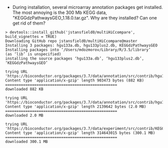 - During installation, several microarray annotation packages get installed. The most annoying is the 300 Mb KEGG data, "KEGGdzPathwaysGEO_1.18.0.tar.gz". Why are they installed? Can one get rid of them?

```
> devtools::install_github('jstansfield0/multiHiCcompare', build_vignettes = TRUE)
Downloading GitHub repo jstansfield0/multiHiCcompare@master
Installing 3 packages: hgu133a.db, hgu133plus2.db, KEGGdzPathwaysGEO
Installing packages into ‘/Users/mdozmorov/Library/R/3.5/library’
(as ‘lib’ is unspecified)
installing the source packages ‘hgu133a.db’, ‘hgu133plus2.db’, ‘KEGGdzPathwaysGEO’

trying URL 'https://bioconductor.org/packages/3.7/data/annotation/src/contrib/hgu133a.db_3.2.3.tar.gz'
Content type 'application/x-gzip' length 903473 bytes (882 KB)
==================================================
downloaded 882 KB

trying URL 'https://bioconductor.org/packages/3.7/data/annotation/src/contrib/hgu133plus2.db_3.2.3.tar.gz'
Content type 'application/x-gzip' length 2139642 bytes (2.0 MB)
==================================================
downloaded 2.0 MB

trying URL 'https://bioconductor.org/packages/3.7/data/experiment/src/contrib/KEGGdzPathwaysGEO_1.18.0.tar.gz'
Content type 'application/x-gzip' length 314643015 bytes (300.1 MB)
==================================================
downloaded 300.1 MB
```